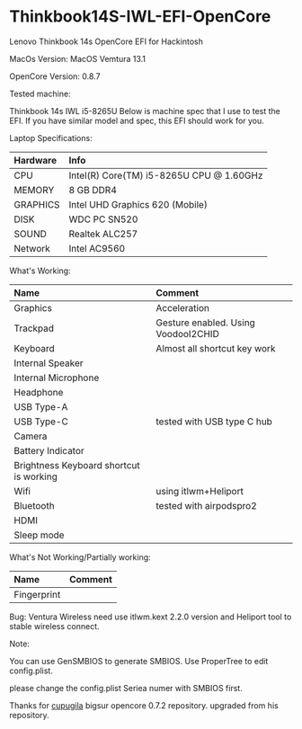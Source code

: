 # Thinkbook14S-IWL-EFI-OpenCore
 Lenovo Thinkbook 14s OpenCore EFI for Hackintosh

MacOs Version: MacOS Vemtura 13.1

OpenCore Version: 0.8.7

Tested machine:

Thinkbook 14s IWL i5-8265U
Below is machine spec that I use to test the EFI. If you have similar model and spec, this EFI should work for you.

Laptop Specifications:

|Hardware|Info|
|:---|:---|
|CPU|Intel(R) Core(TM) i5-8265U CPU @ 1.60GHz|
|MEMORY|	8 GB DDR4|
|GRAPHICS|	Intel UHD Graphics 620 (Mobile)|
|DISK|	WDC PC SN520| 
|SOUND|	Realtek ALC257|
|Network|	Intel AC9560|

What's Working:

|Name|	Comment|
|:---|:---|
|Graphics| Acceleration|	
|Trackpad|	Gesture enabled. Using VoodooI2CHID|
|Keyboard|	Almost all shortcut key work|
|Internal Speaker|	
|Internal Microphone|	
|Headphone|
|USB Type-A|	
|USB Type-C|	tested with USB type C hub|
|Camera|
|Battery Indicator|	
|Brightness	Keyboard shortcut is working|
|Wifi|	using itlwm+Heliport|
|Bluetooth| tested with airpodspro2|
|HDMI|
|Sleep mode|

What's Not Working/Partially working:

|Name|	Comment|
|:---|:---|
|Fingerprint|	

Bug: Ventura Wireless need use itlwm.kext 2.2.0 version and Heliport tool to stable wireless connect.

Note:

You can use GenSMBIOS to generate SMBIOS.
Use ProperTree to edit config.plist.


please change the config.plist Seriea numer with SMBIOS first.


Thanks for [cupugila](https://github.com/cupugila/Thinkbook-13s-IWL-EFI-Hackintosh) bigsur opencore 0.7.2 repository. upgraded from his repository.
